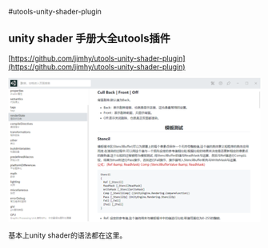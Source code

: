 #utools-unity-shader-plugin

## unity shader 手册大全utools插件

[https://github.com/jimhy/utools-unity-shader-plugin](https://github.com/jimhy/utools-unity-shader-plugin)


![](assets/20220320_235035_example1.png)

基本上unity shader的语法都在这里。
